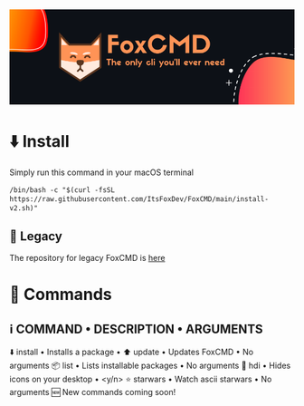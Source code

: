![Banner](https://github.com/ItsFoxDev/FoxCMD/raw/main/banner.png)
---
# ⬇️ Install
Simply run this command in your macOS terminal
```
/bin/bash -c "$(curl -fsSL https://raw.githubusercontent.com/ItsFoxDev/FoxCMD/main/install-v2.sh)" 
```
## 📜 Legacy
The repository for legacy FoxCMD is [here](https://github.com/ItsFoxDev/FoxCMD-Legacy)

# 📄 Commands
ℹ️ COMMAND     • DESCRIPTION                 • ARGUMENTS
--------------------------------------------------------
⬇️ install     • Installs a package          • <package>
⬆️ update      • Updates FoxCMD              • No arguments
📦 list        • Lists installable packages  • No arguments
👀 hdi         • Hides icons on your desktop • <y/n>
⭐️ starwars    • Watch ascii starwars        • No arguments
🆕 New commands coming soon!
